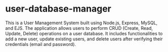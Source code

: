 # user-database-manager
This is a User Management System built using Node.js, Express, MySQL, and EJS. The application allows users to perform CRUD (Create, Read, Update, Delete) operations on a user database. It includes functionalities to add a new user, update existing users, and delete users after verifying their credentials (email and password).

